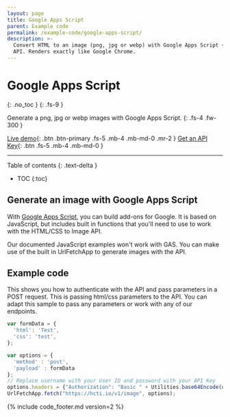 ```yaml
---
layout: page
title: Google Apps Script
parent: Example code
permalink: /example-code/google-apps-script/
description: >-
  Convert HTML to an image (png, jpg or webp) with Google Apps Script + the HTML/CSS to Image
  API. Renders exactly like Google Chrome.
---
```

# Google Apps Script
{: .no_toc }
{: .fs-9 }

Generate a png, jpg or webp images with Google Apps Script.
{: .fs-4 .fw-300 }

[Live demo](https://htmlcsstoimage.com/demo){: .btn .btn-primary .fs-5 .mb-4 .mb-md-0 .mr-2 }
[Get an API Key](https://htmlcsstoimage.com){: .btn .fs-5 .mb-4 .mb-md-0 }
<hr>

Table of contents
{: .text-delta }
- TOC
{:toc}

## Generate an image with Google Apps Script
With [Google Apps Script](https://developers.google.com/apps-script), you can build add-ons for Google. It is based on JavaScript, but includes built in functions that you'll need to use to work with the HTML/CSS to Image API.

Our documented JavaScript examples won't work with GAS. You can make use of the built in UrlFetchApp to generate images with the API.

## Example code

This shows you how to authenticate with the API and pass parameters in a POST request. This is passing html/css parameters to the API. You can adapt this sample to pass any parameters or work with any of our endpoints.

```javascript
var formData = {
  'html': 'Test',
  'css': 'test',
};

var options = {
  'method' : 'post',
  'payload' : formData
};
// Replace username with your User ID and password with your API Key
options.headers = {"Authorization": "Basic " + Utilities.base64Encode(username + ":" + password)};
UrlFetchApp.fetch("https://hcti.io/v1/image", options);
```

{% include code_footer.md version=2 %}
